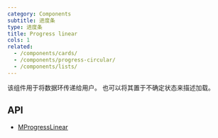 ```yaml
---
category: Components
subtitle: 进度条
type: 进度条
title: Progress linear
cols: 1
related:
  - /components/cards/
  - /components/progress-circular/
  - /components/lists/
---
```


该组件用于将数据环传递给用户。 也可以将其置于不确定状态来描述加载。

## API

- [MProgressLinear](/docs/api/MProgressLinear)